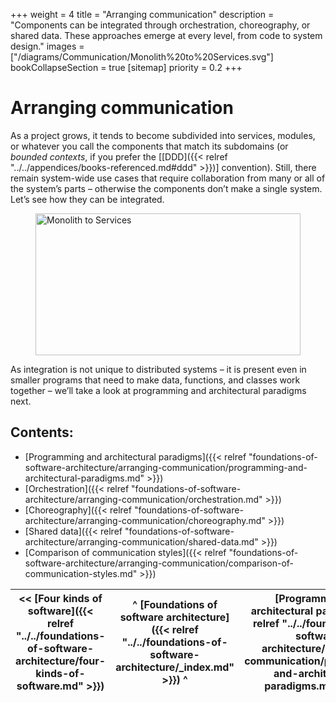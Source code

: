 +++
weight = 4
title = "Arranging communication"
description = "Components can be integrated through orchestration, choreography, or shared data. These approaches emerge at every level, from code to system design."
images = ["/diagrams/Communication/Monolith%20to%20Services.svg"]
bookCollapseSection = true
[sitemap]
  priority = 0.2
+++

# Arranging communication

As a project grows, it tends to become subdivided into services, modules, or whatever you call the components that match its subdomains \(or *bounded contexts*, if you prefer the \[[DDD]({{< relref "../../appendices/books-referenced.md#ddd" >}})\] convention\)\. Still, there remain system\-wide use cases that require collaboration from many or all of the system’s parts – otherwise the components don’t make a single system\. Let’s see how they can be integrated\.

<figure>
<a href="/diagrams/Communication/Monolith%20to%20Services.png">
<img src="/diagrams/Communication/Monolith%20to%20Services.svg" alt="Monolith to Services" loading="lazy" width="1062" height="227" style="width:100%"/>
</a>
</figure>

As integration is not unique to distributed systems – it is present even in smaller programs that need to make data, functions, and classes work together – we’ll take a look at programming and architectural paradigms next\.

## Contents:

<nav>

- [Programming and architectural paradigms]({{< relref "foundations-of-software-architecture/arranging-communication/programming-and-architectural-paradigms.md" >}})
- [Orchestration]({{< relref "foundations-of-software-architecture/arranging-communication/orchestration.md" >}})
- [Choreography]({{< relref "foundations-of-software-architecture/arranging-communication/choreography.md" >}})
- [Shared data]({{< relref "foundations-of-software-architecture/arranging-communication/shared-data.md" >}})
- [Comparison of communication styles]({{< relref "foundations-of-software-architecture/arranging-communication/comparison-of-communication-styles.md" >}})

</nav>

<nav>

| \<\< [Four kinds of software]({{< relref "../../foundations-of-software-architecture/four-kinds-of-software.md" >}}) | ^ [Foundations of software architecture]({{< relref "../../foundations-of-software-architecture/_index.md" >}}) ^ | [Programming and architectural paradigms]({{< relref "../../foundations-of-software-architecture/arranging-communication/programming-and-architectural-paradigms.md" >}}) \>\> |
| --- | --- | --- |

</nav>